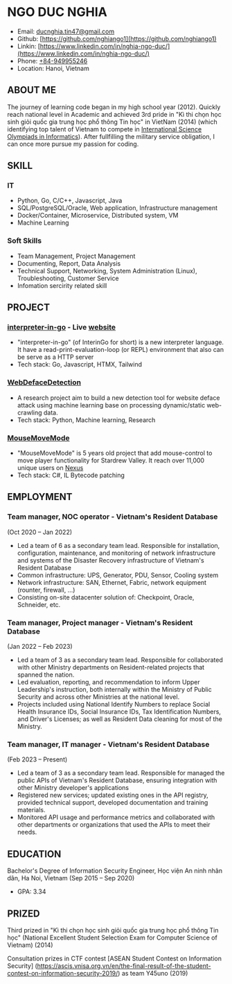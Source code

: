 # NGO DUC NGHIA
- Email: [ducnghia.tin47@gmail.com](mailto:ducnghia.tin47@gmail.com)
- Github: [https://github.com/nghiango1](https://github.com/nghiango1)
- Linkin: [https://www.linkedin.com/in/nghia-ngo-duc/](https://www.linkedin.com/in/nghia-ngo-duc/)
- Phone: [+84-949955246](tel:+84-949955246)
- Location: Hanoi, Vietnam

## ABOUT ME

The journey of learning code began in my high school year (2012). Quickly reach national level in Academic and achieved 3rd pride in "Kì thi chọn học sinh giỏi quốc gia trung học phổ thông Tin học" in VietNam (2014) (which identifying top talent of Vietnam to compete in [International Science Olympiads in Informatics](https://ioinformatics.org/)). After fullfilling the military service obligation, I can once more pursue my passion for coding.

## SKILL

### IT
- Python, Go, C/C++, Javascript, Java
- SQL/PostgreSQL/Oracle, Web application, Infrastructure management
- Docker/Container, Microservice, Distributed system, VM
- Machine Learning

### Soft Skills
- Team Management, Project Management
- Documenting, Report, Data Analysis
- Technical Support, Networking, System Administration (Linux), Troubleshooting, Customer Service
- Infomation sercirity related skill

## PROJECT

### [interpreter-in-go](https://github.com/nghiango1/hello/tree/main/go/interpreter) - Live [website](https://nghiango.asia/)
- "interpreter-in-go" (of InterinGo for short) is a new interpreter language. It have a read-print-evaluation-loop (or REPL) environment that also can be serve as a HTTP server
- Tech stack: Go, Javascript, HTMX, Tailwind

### [WebDefaceDetection](https://github.com/nghiango1/WebDefaceDetection)
- A research project aim to build a new detection tool for website deface attack using machine learning base on processing dynamic/static web-crawling data.
- Tech stack: Python, Machine learning, Research

### [MouseMoveMode](https://github.com/nghiango1/RightClickMoveMode)
- "MouseMoveMode" is 5 years old project that add mouse-control to move player functionality for Stardrew Valley. It reach over 11,000 unique users on [Nexus](https://www.nexusmods.com/stardewvalley/mods/2614)
- Tech stack: C#, IL Bytecode patching

## EMPLOYMENT

### Team manager, NOC operator - **Vietnam's Resident Database**
(Oct 2020 – Jan 2022)
- Led a team of 6 as a secondary team lead. Responsible for installation, configuration, maintenance, and monitoring of network infrastructure and systems of the Disaster Recovery infrastructure of Vietnam's Resident Database
- Common infrastructure: UPS, Generator, PDU, Sensor, Cooling system
- Network infrastructure: SAN, Ethernet, Fabric, network equipment (rounter, firewall, ...)
- Consisting on-site datacenter solution of: Checkpoint, Oracle, Schneider, etc.


### Team manager, Project manager - **Vietnam's Resident Database**
(Jan 2022 – Feb 2023)
- Led a team of 3 as a secondary team lead. Responsible for collaborated with other Ministry departments on Resident-related projects that spanned the nation.
- Led evaluation, reporting, and recommendation to inform Upper Leadership's instruction, both internally within the Ministry of Public Security and across other Ministries at the national level.
- Projects included using National Identify Numbers to replace Social Health Insurance IDs, Social Insurance IDs, Tax Identification Numbers, and Driver's Licenses; as well as Resident Data cleaning for most of the Ministry.

### Team manager, IT manager - **Vietnam's Resident Database**
(Feb 2023 – Present)
- Led a team of 3 as a secondary team lead. Responsible for managed the public APIs of Vietnam's Resident Database, ensuring integration with other Ministry developer's applications
- Registered new services; updated existing ones in the API registry, provided technical support, developed documentation and training materials.
- Monitored API usage and performance metrics and collaborated with other departments or organizations that used the APIs to meet their needs.


## EDUCATION

Bachelor's Degree of Information Security Engineer, Học viện An ninh nhân dân, Ha Noi, Vietnam
(Sep 2015 – Sep 2020)
- GPA: 3.34

## PRIZED

Third prized in "Kì thi chọn học sinh giỏi quốc gia trung học phổ thông Tin học" (National Excellent Student Selection Exam for Computer Science of Vietnam) (2014)

Consultation prizes in CTF contest [ASEAN Student Contest on Information Security] (https://ascis.vnisa.org.vn/en/the-final-result-of-the-student-contest-on-information-security-2019/) as team Y45uno (2019)

